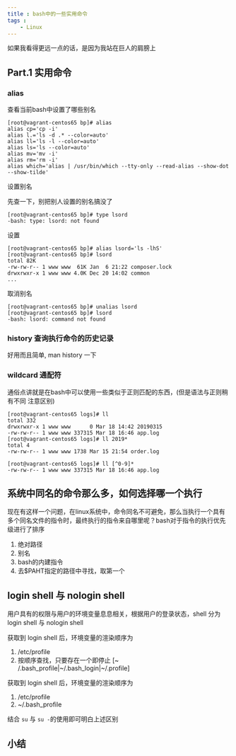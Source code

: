 ```yaml
---
title : bash中的一些实用命令
tags : 
	- Linux
---
```


如果我看得更远一点的话，是因为我站在巨人的肩膀上

## Part.1 实用命令

### alias

查看当前bash中设置了哪些别名

	[root@vagrant-centos65 bp]# alias
	alias cp='cp -i'
	alias l.='ls -d .* --color=auto'
	alias ll='ls -l --color=auto'
	alias ls='ls --color=auto'
	alias mv='mv -i'
	alias rm='rm -i'
	alias which='alias | /usr/bin/which --tty-only --read-alias --show-dot --show-tilde'

设置别名

先查一下，别把别人设置的别名搞没了

	[root@vagrant-centos65 bp]# type lsord
	-bash: type: lsord: not found

设置	

	[root@vagrant-centos65 bp]# alias lsord='ls -lhS'
	[root@vagrant-centos65 bp]# lsord 
	total 82K
	-rw-rw-r-- 1 www www  61K Jan  6 21:22 composer.lock
	drwxrwxr-x 1 www www 4.0K Dec 20 14:02 common
	...

取消别名

	[root@vagrant-centos65 bp]# unalias lsord
	[root@vagrant-centos65 bp]# lsord
	-bash: lsord: command not found

### history 查询执行命令的历史记录
	
好用而且简单, man history 一下

### wildcard 通配符

通俗点讲就是在bash中可以使用一些类似于正则匹配的东西，(但是语法与正则稍有不同 注意区别)

	[root@vagrant-centos65 logs]# ll
	total 332
	drwxrwxr-x 1 www www      0 Mar 18 14:42 20190315
	-rw-rw-r-- 1 www www 337315 Mar 18 16:46 app.log
	[root@vagrant-centos65 logs]# ll 2019*
	total 4
	-rw-rw-r-- 1 www www 1738 Mar 15 21:54 order.log

	[root@vagrant-centos65 logs]# ll [^0-9]*
	-rw-rw-r-- 1 www www 337315 Mar 18 16:46 app.log


## 系统中同名的命令那么多，如何选择哪一个执行

现在有这样一个问题，在linux系统中，命令同名不可避免，那么当执行一个具有多个同名文件的指令时，最终执行的指令来自哪里呢？bash对于指令的执行优先级进行了排序

1. 绝对路径
1. 别名
1. bash的内建指令
1. 去$PAHT指定的路径中寻找，取第一个

## login shell 与 nologin shell

用户具有的权限与用户的环境变量息息相关，根据用户的登录状态，shell 分为 login shell 与 nologin shell

获取到 login shell 后，环境变量的渲染顺序为 

1. /etc/profile
1. 按顺序查找，只要存在一个即停止 [~ /.bash_profile|~/.bash_login|~/.profile]

获取到 login shell 后，环境变量的渲染顺序为

1. /etc/profile
1. ~/.bash_profile

结合 `su` 与 `su -`的使用即可明白上述区别

## 小结
